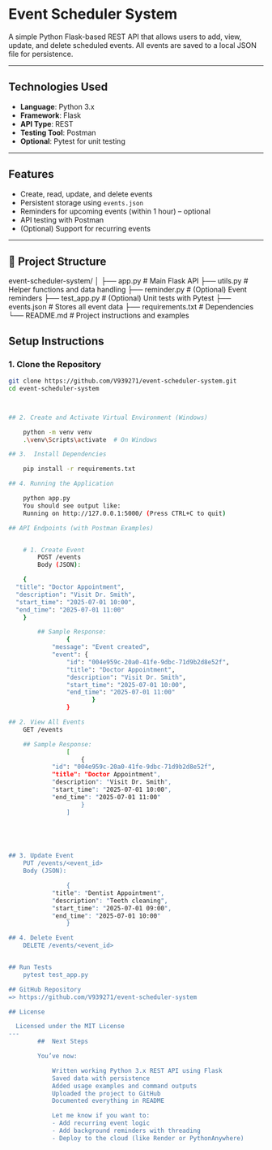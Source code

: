 #  Event Scheduler System

A simple Python Flask-based REST API that allows users to add, view, update, and delete scheduled events. All events are saved to a local JSON file for persistence.

---

##  Technologies Used

- **Language**: Python 3.x
- **Framework**: Flask
- **API Type**: REST
- **Testing Tool**: Postman
- **Optional**: Pytest for unit testing

---

##  Features

-  Create, read, update, and delete events
-  Persistent storage using `events.json`
-  Reminders for upcoming events (within 1 hour) – optional
-  API testing with Postman
-  (Optional) Support for recurring events

---

## 📁 Project Structure

event-scheduler-system/
│
├── app.py # Main Flask API
├── utils.py # Helper functions and data handling
├── reminder.py # (Optional) Event reminders
├── test_app.py # (Optional) Unit tests with Pytest
├── events.json # Stores all event data
├── requirements.txt # Dependencies
└── README.md # Project instructions and examples


##  Setup Instructions

### 1. Clone the Repository

```bash
git clone https://github.com/V939271/event-scheduler-system.git
cd event-scheduler-system



## 2. Create and Activate Virtual Environment (Windows)

    python -m venv venv
    .\venv\Scripts\activate  # On Windows

## 3.  Install Dependencies

    pip install -r requirements.txt

## 4. Running the Application

    python app.py
    You should see output like:
    Running on http://127.0.0.1:5000/ (Press CTRL+C to quit)

## API Endpoints (with Postman Examples)


    # 1. Create Event
        POST /events
        Body (JSON):

    {
  "title": "Doctor Appointment",
  "description": "Visit Dr. Smith",
  "start_time": "2025-07-01 10:00",
  "end_time": "2025-07-01 11:00"
    }

        ## Sample Response:
                {
            "message": "Event created",
            "event": {
                "id": "004e959c-20a0-41fe-9dbc-71d9b2d8e52f",
                "title": "Doctor Appointment",
                "description": "Visit Dr. Smith",
                "start_time": "2025-07-01 10:00",
                "end_time": "2025-07-01 11:00"
                       }
                }

## 2. View All Events
    GET /events

    ## Sample Response:
                [
                    {
            "id": "004e959c-20a0-41fe-9dbc-71d9b2d8e52f",
            "title": "Doctor Appointment",
            "description": "Visit Dr. Smith",
            "start_time": "2025-07-01 10:00",
            "end_time": "2025-07-01 11:00"
                    }
                ]   

     



## 3. Update Event
    PUT /events/<event_id>
    Body (JSON):

                {
            "title": "Dentist Appointment",
            "description": "Teeth cleaning",
            "start_time": "2025-07-01 09:00",
            "end_time": "2025-07-01 10:00"
                }

## 4. Delete Event
    DELETE /events/<event_id>


## Run Tests 
    pytest test_app.py

## GitHub Repository
=> https://github.com/V939271/event-scheduler-system

## License

  Licensed under the MIT License
---
        ##  Next Steps

        You’ve now:

            Written working Python 3.x REST API using Flask  
            Saved data with persistence  
            Added usage examples and command outputs  
            Uploaded the project to GitHub  
            Documented everything in README

            Let me know if you want to:
            - Add recurring event logic
            - Add background reminders with threading
            - Deploy to the cloud (like Render or PythonAnywhere)

      
        



